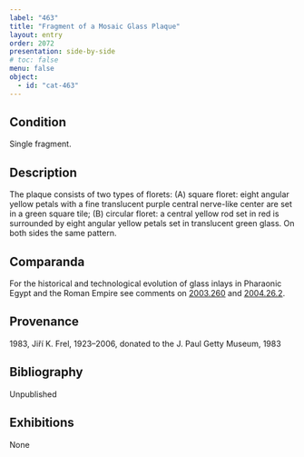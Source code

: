 ```yaml
---
label: "463"
title: "Fragment of a Mosaic Glass Plaque"
layout: entry
order: 2072
presentation: side-by-side
# toc: false
menu: false
object:
  - id: "cat-463"
---
```


## Condition

Single fragment.

## Description

The plaque consists of two types of florets: (A) square floret: eight angular yellow petals with a fine translucent purple central nerve-like center are set in a green square tile; (B) circular floret: a central yellow rod set in red is surrounded by eight angular yellow petals set in translucent green glass. On both sides the same pattern.

## Comparanda

For the historical and technological evolution of glass inlays in Pharaonic Egypt and the Roman Empire see comments on [2003.260](#cat) and [2004.26.2](#cat).

## Provenance

1983, Jiří K. Frel, 1923–2006, donated to the J. Paul Getty Museum, 1983

## Bibliography

Unpublished

## Exhibitions

None